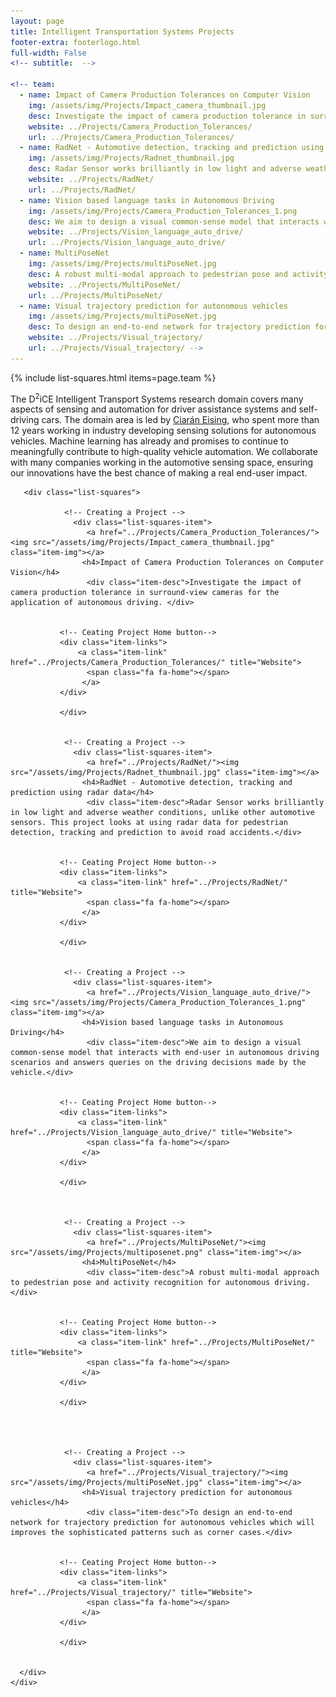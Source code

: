 ```yaml
---
layout: page
title: Intelligent Transportation Systems Projects
footer-extra: footerlogo.html
full-width: False
<!-- subtitle:  -->

<!-- team:
  - name: Impact of Camera Production Tolerances on Computer Vision
    img: /assets/img/Projects/Impact_camera_thumbnail.jpg
    desc: Investigate the impact of camera production tolerance in surround-view cameras for the application of autonomous driving. 
    website: ../Projects/Camera_Production_Tolerances/
    url: ../Projects/Camera_Production_Tolerances/
  - name: RadNet - Automotive detection, tracking and prediction using radar data
    img: /assets/img/Projects/Radnet_thumbnail.jpg
    desc: Radar Sensor works brilliantly in low light and adverse weather conditions, unlike other automotive sensors. This project looks at using radar data for pedestrian detection, tracking and prediction to avoid road accidents.    	
    website: ../Projects/RadNet/
    url: ../Projects/RadNet/    
  - name: Vision based language tasks in Autonomous Driving 
    img: /assets/img/Projects/Camera_Production_Tolerances_1.png
    desc: We aim to design a visual common-sense model that interacts with end-user in autonomous driving scenarios and answers queries on the driving decisions made by the vehicle. 
    website: ../Projects/Vision_language_auto_drive/ 
    url: ../Projects/Vision_language_auto_drive/     
  - name: MultiPoseNet 
    img: /assets/img/Projects/multiPoseNet.jpg
    desc: A robust multi-modal approach to pedestrian pose and activity recognition for autonomous driving. 
    website: ../Projects/MultiPoseNet/
    url: ../Projects/MultiPoseNet/
  - name: Visual trajectory prediction for autonomous vehicles  
    img: /assets/img/Projects/multiPoseNet.jpg
    desc: To design an end-to-end network for trajectory prediction for autonomous vehicles which will improves the sophisticated patterns such as corner cases. 
    website: ../Projects/Visual_trajectory/
    url: ../Projects/Visual_trajectory/ -->
---
```

{% include list-squares.html items=page.team %}

The D<sup>2</sup>iCE Intelligent Transport Systems research domain covers many aspects of sensing and automation for driver assistance systems and self-driving cars. The domain area is led by [Ciarán Eising](https://www.linkedin.com/in/ciaraneising/), who spent more than 12 years working in industry developing sensing solutions for autonomous vehicles. Machine learning has already and promises to continue to meaningfully contribute to high-quality vehicle automation. We collaborate with many companies working in the automotive sensing space, ensuring our innovations have the best chance of making a real end-user impact.



 <div class="container-fluid">
       
           
   <div class="row">
                 
       <div class="list-squares">
          
                <!-- Creating a Project -->
                  <div class="list-squares-item">
                     <a href="../Projects/Camera_Production_Tolerances/"><img src="/assets/img/Projects/Impact_camera_thumbnail.jpg" class="item-img"></a>
                    <h4>Impact of Camera Production Tolerances on Computer Vision</h4>
                     <div class="item-desc">Investigate the impact of camera production tolerance in surround-view cameras for the application of autonomous driving. </div>
                  
         
               <!-- Ceating Project Home button-->
               <div class="item-links">
                   <a class="item-link" href="../Projects/Camera_Production_Tolerances/" title="Website">
                     <span class="fa fa-home"></span>
                    </a>
               </div>
                    
               </div>
           
             
                <!-- Creating a Project -->
                  <div class="list-squares-item">
                     <a href="../Projects/RadNet/"><img src="/assets/img/Projects/Radnet_thumbnail.jpg" class="item-img"></a>
                    <h4>RadNet - Automotive detection, tracking and prediction using radar data</h4>
                     <div class="item-desc">Radar Sensor works brilliantly in low light and adverse weather conditions, unlike other automotive sensors. This project looks at using radar data for pedestrian detection, tracking and prediction to avoid road accidents.</div>
                  
         
               <!-- Ceating Project Home button-->
               <div class="item-links">
                   <a class="item-link" href="../Projects/RadNet/" title="Website">
                     <span class="fa fa-home"></span>
                    </a>
               </div>
     
               </div>

          
                <!-- Creating a Project -->
                  <div class="list-squares-item">
                     <a href="../Projects/Vision_language_auto_drive/"><img src="/assets/img/Projects/Camera_Production_Tolerances_1.png" class="item-img"></a>
                    <h4>Vision based language tasks in Autonomous Driving</h4>
                     <div class="item-desc">We aim to design a visual common-sense model that interacts with end-user in autonomous driving scenarios and answers queries on the driving decisions made by the vehicle.</div>
                  
         
               <!-- Ceating Project Home button-->
               <div class="item-links">
                   <a class="item-link" href="../Projects/Vision_language_auto_drive/" title="Website">
                     <span class="fa fa-home"></span>
                    </a>
               </div>
     
               </div>
         
         
         
                <!-- Creating a Project -->
                  <div class="list-squares-item">
                     <a href="../Projects/MultiPoseNet/"><img src="/assets/img/Projects/multiposenet.png" class="item-img"></a>
                    <h4>MultiPoseNet</h4>
                     <div class="item-desc">A robust multi-modal approach to pedestrian pose and activity recognition for autonomous driving.</div>
                  
         
               <!-- Ceating Project Home button-->
               <div class="item-links">
                   <a class="item-link" href="../Projects/MultiPoseNet/" title="Website">
                     <span class="fa fa-home"></span>
                    </a>
               </div>
     
               </div>
         
         
         
         
                <!-- Creating a Project -->
                  <div class="list-squares-item">
                     <a href="../Projects/Visual_trajectory/"><img src="/assets/img/Projects/multiPoseNet.jpg" class="item-img"></a>
                    <h4>Visual trajectory prediction for autonomous vehicles</h4>
                     <div class="item-desc">To design an end-to-end network for trajectory prediction for autonomous vehicles which will improves the sophisticated patterns such as corner cases.</div>
                  
         
               <!-- Ceating Project Home button-->
               <div class="item-links">
                   <a class="item-link" href="../Projects/Visual_trajectory/" title="Website">
                     <span class="fa fa-home"></span>
                    </a>
               </div>
     
               </div>         
         
 
      </div>
    </div>
</div>
